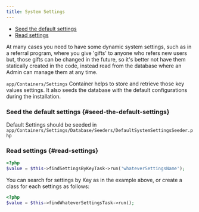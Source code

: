 ```yaml
---
title: System Settings
---
```


- [Seed the default settings](#seed-the-default-settings)
- [Read settings](#read-settings)

At many cases you need to have some dynamic system settings, such as in a referral program, where you give 'gifts' to anyone who refers new users but, those gifts can be changed in the future, so it's better not have them statically created in the code, instead read from the database where an  Admin can manage them at any time.

`app/Containers/Settings` Container helps to store and retrieve those key values settings. It also seeds the database with the default configurations during the installation.

### Seed the default settings {#seed-the-default-settings}

Default Settings should be seeded in `app/Containers/Settings/Database/Seeders/DefaultSystemSettingsSeeder.php`

### Read settings {#read-settings}

```php
<?php
$value = $this->findSettingsByKeyTask->run('whateverSettingsName');
```

You can search for settings by Key as in the example above, or create a class for each settings as follows:

```php
<?php
$value = $this->findWhateverSettingsTask->run();
```
